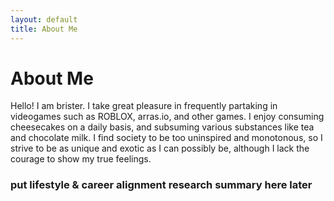 ```yaml
---
layout: default
title: About Me
---
```

# About Me
Hello! I am brister.
I take great pleasure in frequently partaking in videogames such as ROBLOX, arras.io, and other games.
I enjoy consuming cheesecakes on a daily basis, and subsuming various substances like tea and chocolate milk.
I find society to be too uninspired and monotonous, so I strive to be as unique and exotic as I can possibly be, although I lack the courage to show my true feelings. 

### put lifestyle & career alignment research summary here later
